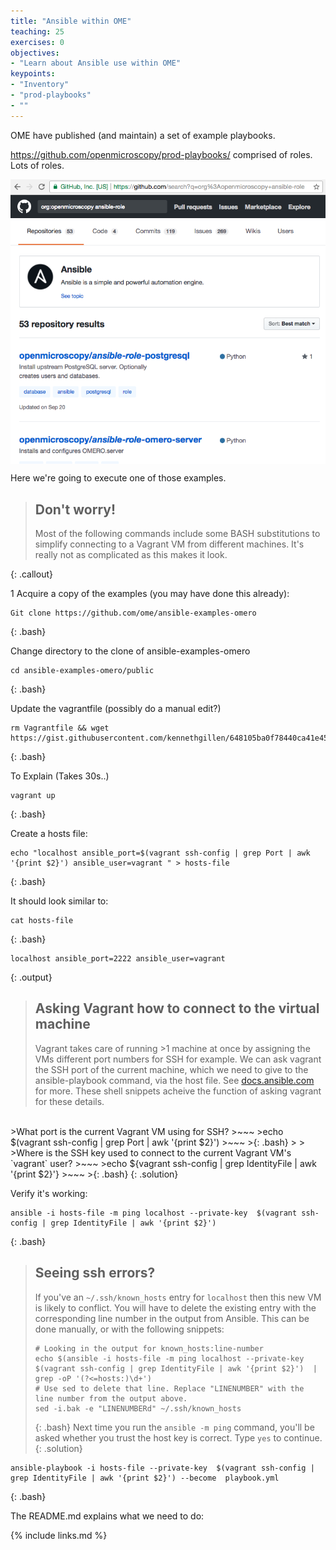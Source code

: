 ```yaml
---
title: "Ansible within OME"
teaching: 25
exercises: 0
objectives:
- "Learn about Ansible use within OME"
keypoints:
- "Inventory"
- "prod-playbooks"
- ""
---
```

OME have published (and maintain) a set of example playbooks.

https://github.com/openmicroscopy/prod-playbooks/
  comprised of roles. Lots of roles. 

<img src="../fig/gh-ansible-roles.png" title="Lots of roles" alt="Lots of roles" style="display: block; margin: auto;" />

Here we're going to execute one of those examples.

> ## Don't worry!
>
> Most of the following commands include some BASH substitutions to simplify connecting to a Vagrant VM from different machines. It's really not as complicated as this makes it look.
>
{: .callout}

1 Acquire a copy of the examples (you may have done this already):

~~~
Git clone https://github.com/ome/ansible-examples-omero
~~~
{: .bash} 

Change directory to the clone of ansible-examples-omero
~~~
cd ansible-examples-omero/public 
~~~
{: .bash} 

Update the vagrantfile (possibly do a manual edit?)
~~~
rm Vagrantfile && wget https://gist.githubusercontent.com/kennethgillen/648105ba0f78440ca41e45963c471744/raw/c6e05535bb20ce08e515d0a10615406838728291/Vagrantfile
~~~
{: .bash} 

To Explain
(Takes 30s..)
~~~
vagrant up
~~~
{: .bash} 


Create a hosts file:
~~~
echo "localhost ansible_port=$(vagrant ssh-config | grep Port | awk '{print $2}') ansible_user=vagrant " > hosts-file
~~~
{: .bash}

It should look similar to:
~~~
cat hosts-file
~~~
{: .bash}
~~~
localhost ansible_port=2222 ansible_user=vagrant
~~~
{: .output}


> ## Asking Vagrant how to connect to the virtual machine
> 
> Vagrant takes care of running >1 machine at once by 
> assigning the VMs different port numbers for SSH for example.
> We can ask vagrant the SSH port of the current machine, which we
> need to give to the ansible-playbook command, via the host file.
> See [docs.ansible.com](http://docs.ansible.com/ansible/latest/intro_inventory.html) 
> for more. These shell snippets acheive the function of asking vagrant for these details.
>
<br/>
>What port is the current Vagrant VM using for SSH?
>~~~
>echo $(vagrant ssh-config | grep Port | awk '{print $2}')
>~~~
>{: .bash} 
>
>
<br/>
>Where is the SSH key used to connect to the current Vagrant VM's `vagrant` user?
>~~~
>echo ${vagrant ssh-config | grep IdentityFile | awk '{print $2}'}
>~~~
>{: .bash} 
{: .solution}

Verify it's working:
~~~
ansible -i hosts-file -m ping localhost --private-key  $(vagrant ssh-config | grep IdentityFile | awk '{print $2}')
~~~
{: .bash}

>## Seeing ssh errors?
>
>If you've an `~/.ssh/known_hosts` entry for `localhost` then this new 
>VM is likely to conflict. You will have to delete the existing entry 
>with the corresponding line number in the output from Ansible.
>This can be done manually, or with the following snippets:
>~~~
># Looking in the output for known_hosts:line-number
>echo $(ansible -i hosts-file -m ping localhost --private-key  $(vagrant ssh-config | grep IdentityFile | awk '{print $2}')  | grep -oP '(?<=hosts:)\d+')
># Use sed to delete that line. Replace "LINENUMBER" with the line number from the output above.
>sed -i.bak -e "LINENUMBERd" ~/.ssh/known_hosts
>~~~
>{: .bash} 
> Next time you run the `ansible -m ping` command, you'll be asked whether you trust the host key is correct. Type `yes` to continue.
{: .solution}

~~~
ansible-playbook -i hosts-file --private-key  $(vagrant ssh-config | grep IdentityFile | awk '{print $2}') --become  playbook.yml
~~~
{: .bash}

The README.md explains what we need to do:

{% include links.md %}
